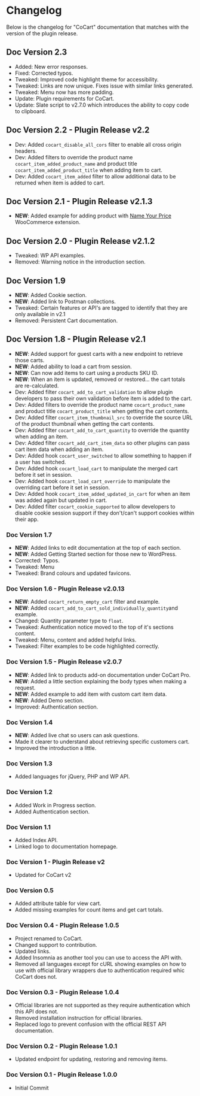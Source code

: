 # Changelog #

Below is the changelog for "CoCart" documentation that matches with the version of the plugin release.

## Doc Version 2.3 ##

* Added: New error responses.
* Fixed: Corrected typos.
* Tweaked: Improved code highlight theme for accessibility.
* Tweaked: Links are now unique. Fixes issue with similar links generated.
* Tweaked: Menu now has more padding.
* Update: Plugin requirements for CoCart.
* Update: Slate script to v2.7.0 which introduces the ability to copy code to clipboard.

## Doc Version 2.2 - Plugin Release v2.2 ##

* Dev: Added `cocart_disable_all_cors` filter to enable all cross origin headers.
* Dev: Added filters to override the product name `cocart_item_added_product_name` and product title `cocart_item_added_product_title` when adding item to cart.
* Dev: Added `cocart_item_added` filter to allow additional data to be returned when item is added to cart.

## Doc Version 2.1 - Plugin Release v2.1.3 ##

* **NEW**: Added example for adding product with [Name Your Price](https://woocommerce.com/products/name-your-price/) WooCommerce extension.

## Doc Version 2.0 - Plugin Release v2.1.2 ##

* Tweaked: WP API examples.
* Removed: Warning notice in the introduction section.

## Doc Version 1.9 ##

* **NEW**: Added Cookie section.
* **NEW**: Added link to Postman collections.
* Tweaked: Certain features or API's are tagged to identify that they are only available in v2.1
* Removed: Persistent Cart documentation.

## Doc Version 1.8 - Plugin Release v2.1 ##

* **NEW**: Added support for guest carts with a new endpoint to retrieve those carts.
* **NEW**: Added ability to load a cart from session.
* **NEW**: Can now add items to cart using a products SKU ID.
* **NEW**: When an item is updated, removed or restored... the cart totals are re-calculated.
* Dev: Added filter `cocart_add_to_cart_validation` to allow plugin developers to pass their own validation before item is added to the cart.
* Dev: Added filters to override the product name `cocart_product_name` and product title `cocart_product_title` when getting the cart contents.
* Dev: Added filter `cocart_item_thumbnail_src` to override the source URL of the product thumbnail when getting the cart contents.
* Dev: Added filter `cocart_add_to_cart_quantity` to override the quantity when adding an item.
* Dev: Added filter `cocart_add_cart_item_data` so other plugins can pass cart item data when adding an item.
* Dev: Added hook `cocart_user_switched` to allow something to happen if a user has switched.
* Dev: Added hook `cocart_load_cart` to manipulate the merged cart before it set in session.
* Dev: Added hook `cocart_load_cart_override` to manipulate the overriding cart before it set in session.
* Dev: Added hook `cocart_item_added_updated_in_cart` for when an item was added again but updated in cart.
* Dev: Added filter `cocart_cookie_supported` to allow developers to disable cookie session support if they don't/can't support cookies within their app.

### Doc Version 1.7 ###

* **NEW**: Added links to edit documentation at the top of each section.
* **NEW**: Added Getting Started section for those new to WordPress.
* Corrected: Typos.
* Tweaked: Menu
* Tweaked: Brand colours and updated favicons.

### Doc Version 1.6 - Plugin Release v2.0.13 ###

* **NEW**: Added `cocart_return_empty_cart` filter and example.
* **NEW**: Added `cocart_add_to_cart_sold_individually_quantity`and example.
* Changed: Quantity parameter type to `float`.
* Tweaked: Authentication notice moved to the top of it's sections content.
* Tweaked: Menu, content and added helpful links.
* Tweaked: Filter examples to be code highlighted correctly.

### Doc Version 1.5 - Plugin Release v2.0.7 ###

* **NEW**: Added link to products add-on documentation under CoCart Pro.
* **NEW**: Added a little section explaining the body types when making a request.
* **NEW**: Added example to add item with custom cart item data.
* **NEW**: Added Demo section.
* Improved: Authentication section.

### Doc Version 1.4 ###

* **NEW**: Added live chat so users can ask questions.
* Made it clearer to understand about retrieving specific customers cart.
* Improved the introduction a little.

### Doc Version 1.3 ###

* Added languages for jQuery, PHP and WP API.

### Doc Version 1.2 ###

* Added Work in Progress section.
* Added Authentication section.

### Doc Version 1.1 ###

* Added Index API.
* Linked logo to documentation homepage.

### Doc Version 1 - Plugin Release v2 ###

* Updated for CoCart v2

### Doc Version 0.5 ###

* Added attribute table for view cart.
* Added missing examples for count items and get cart totals.

### Doc Version 0.4 - Plugin Release 1.0.5 ###

* Project renamed to CoCart.
* Changed support to contribution.
* Updated links.
* Added Insomnia as another tool you can use to access the API with.
* Removed all languages except for cURL showing examples on how to use with official library wrappers due to authentication required whic CoCart does not.

### Doc Version 0.3 - Plugin Release 1.0.4 ###

* Official libraries are not supported as they require authentication which this API does not.
* Removed installation instruction for official libraries.
* Replaced logo to prevent confusion with the official REST API documentation.

### Doc Version 0.2 - Plugin Release 1.0.1 ###

* Updated endpoint for updating, restoring and removing items.

### Doc Version 0.1 - Plugin Release 1.0.0 ###

* Initial Commit
